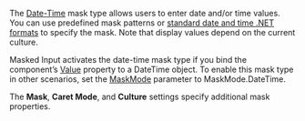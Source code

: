 The [Date-Time](https://docs.devexpress.com/Blazor/402515/data-editors/masked-input/date-time-masks) mask type allows users to enter date and/or time values. You can use predefined mask patterns or [standard date and time .NET formats](https://docs.microsoft.com/en-us/dotnet/standard/base-types/standard-date-and-time-format-strings) to specify the mask. Note that display values depend on the current culture.

Masked Input activates the date-time mask type if you bind the component’s [Value](https://docs.devexpress.com/Blazor/DevExpress.Blazor.DxMaskedInput-1.Value) property to a DateTime object. To enable this mask type in other scenarios, set the [MaskMode](https://docs.devexpress.com/Blazor/DevExpress.Blazor.DxMaskedInput-1.MaskMode) parameter to MaskMode.DateTime.

The **Mask**, **Caret Mode**, and **Culture** settings specify additional mask properties.
